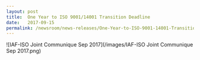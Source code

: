 ```yaml
---
layout: post
title:  One Year to ISO 9001/14001 Transition Deadline
date:   2017-09-15
permalink: /newsroom/news-releases/One-Year-to-ISO-9001-14001-Transition-Deadline
---
```


![IAF-ISO Joint Communique Sep 2017](/images/IAF-ISO Joint Communique Sep 2017.png)
